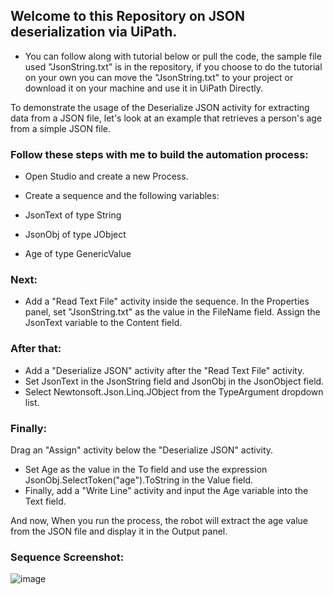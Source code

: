 ## Welcome to this Repository on JSON deserialization via UiPath.
- You can follow along with tutorial below or pull the code, the sample file used "JsonString.txt" is in the repository, if you choose to do the tutorial on your own you can move the "JsonString.txt" to your project or download it on your machine and use it in UiPath Directly.

To demonstrate the usage of the Deserialize JSON activity for extracting data from a JSON file, let's look at an example that retrieves a person's age from a simple JSON file.

### Follow these steps with me to build the automation process:

 - Open Studio and create a new Process.
 - Create a sequence and the following variables:

 - JsonText of type	String	
 - JsonObj	of type JObject	
 - Age	of type GenericValue

### Next:
 - Add a "Read Text File" activity inside the sequence.
 In the Properties panel, set "JsonString.txt" as the value in the FileName field.
 Assign the JsonText variable to the Content field.
### After that:
 - Add a "Deserialize JSON" activity after the "Read Text File" activity.
 - Set JsonText in the JsonString field and JsonObj in the JsonObject field.
 - Select Newtonsoft.Json.Linq.JObject from the TypeArgument dropdown list.

### Finally:
Drag an "Assign" activity below the "Deserialize JSON" activity.

 - Set Age as the value in the To field and use the expression JsonObj.SelectToken("age").ToString in the Value field.
 - Finally, add a "Write Line" activity and input the Age variable into the Text field.

And now, When you run the process, the robot will extract the age value from the JSON file and display it in the Output panel.

### Sequence Screenshot: 

![image](https://github.com/user-attachments/assets/b3d91e06-f028-4ad1-918e-97fd45cba5ce)

